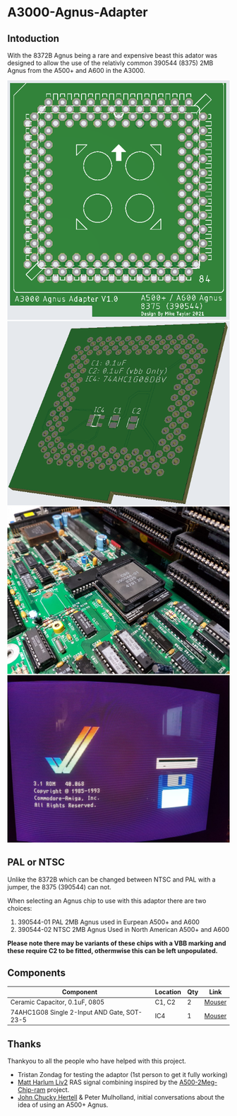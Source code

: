 # A3000-Agnus-Adapter

## Intoduction
With the 8372B Agnus being a rare and expensive beast this adator was designed to allow the use of the relativly common 390544 (8375) 2MB Agnus from the A500+ and A600 in the A3000. 

![A3000AgnusAdaptor](A3000AgnusAdaptor.png)
![A3000AgnusAdaptorBack](A3000AgnusAdaptorBack.png)
![Prototype](Prototype.jpg)
![Working](Working.jpg)


## PAL or NTSC
Unlike the 8372B which can be changed between NTSC and PAL with a jumper, the 8375 (390544) can not. 

When selecting an Agnus chip to use with this adaptor there are two choices:

1. 390544-01 PAL 2MB Agnus used in Eurpean A500+ and A600
2. 390544-02 NTSC 2MB Agnus Used in North American A500+ and A600

**Please note there may be variants of these chips with a VBB marking and these require C2 to be fitted, othermwise this can be left unpopulated.**

## Components

| Component                                   | Location  | Qty | Link |
| ------------------------------------------- | --------- | --- | ---- |
| Ceramic Capacitor, 0.1uF, 0805              | C1, C2    |  2  |  [Mouser](https://www.mouser.com/ProductDetail/710-885012207098)    |
| 74AHC1G08 Single 2-Input AND Gate, SOT-23-5 | IC4       | 1   |  [Mouser](https://www.mouser.com/ProductDetail/595-SN74AHC1G08DBVR)    |


## Thanks
Thankyou to all the people who have helped with this project.

- Tristan Zondag for testing the adaptor (1st person to get it fully working)
- [Matt Harlum Liv2](https://github.com/LIV2) RAS signal combining inspired by the [A500-2Meg-Chip-ram](https://github.com/LIV2/A500-2Meg-Chip-ram) project.
- [John Chucky Hertell](https://github.com/ChuckyGang) & Peter Mulholland, initial conversations about the idea of using an A500+ Agnus. 
